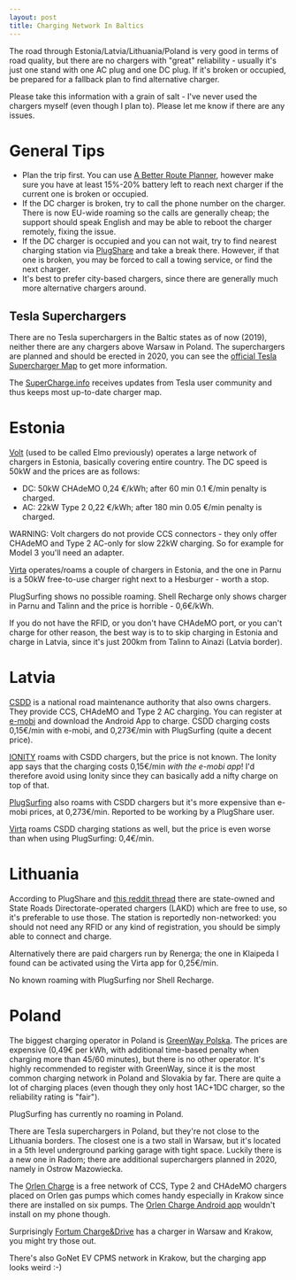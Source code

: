 ```yaml
---
layout: post
title: Charging Network In Baltics
---
```


The road through Estonia/Latvia/Lithuania/Poland is very good in terms of road quality,
but there are no chargers with "great" reliability - usually it's just one stand
with one AC plug and one DC plug. If it's broken or occupied, be prepared for a fallback
plan to find alternative charger. 

Please take this information with a grain of salt - I've never used the chargers
myself (even though I plan to). Please let me know if there are any issues.

# General Tips

* Plan the trip first. You can use [A Better Route Planner](abetterrouteplanner.com/), however
  make sure you have at least 15%-20% battery left to reach next charger if the current one
  is broken or occupied.
* If the DC charger is broken, try to call the phone number on the charger. There is
  now EU-wide roaming so the calls are generally cheap; the support should speak English
  and may be able to reboot the charger remotely, fixing the issue.
* If the DC charger is occupied and you can not wait, try to find nearest
  charging station via [PlugShare](https://www.plugshare.com/)
  and take a break there. However, if that one is broken, you may be
  forced to call a towing service, or find the next charger.
* It's best to prefer city-based chargers, since there are generally much more
  alternative chargers around.

## Tesla Superchargers

There are no Tesla superchargers in the Baltic states as of now (2019), neither there are any chargers
above Warsaw in Poland. The superchargers are planned and should be erected in 2020,
you can see the [official Tesla Supercharger Map](https://www.tesla.com/supercharger) to get more information.

The [SuperCharge.info](https://supercharge.info/map) receives updates from Tesla
user community and thus keeps most up-to-date charger map.

# Estonia

[Volt](https://enefitvolt.com/en/elektriauto-laadimine) (used to be called Elmo previously)
operates a large network of chargers
in Estonia, basically covering entire country. The DC speed is 50kW and the prices are as follows:

* DC: 50kW CHAdeMO 0,24 €/kWh; after 60 min 0.1 €/min penalty is charged.
* AC: 22kW Type 2 0,22 €/kWh; after 180 min 0.05 €/min penalty is charged.

WARNING: Volt chargers do not provide CCS connectors - they only offer
CHAdeMO and Type 2 AC-only for slow 22kW charging.
So for example for Model 3 you'll need an adapter.

[Virta](https://virta.webapp.virtaglobal.com/) operates/roams a couple of chargers in Estonia,
and the one in Parnu is a 50kW free-to-use charger right next to a Hesburger -
worth a stop.

PlugSurfing shows no possible roaming. Shell Recharge only shows charger in Parnu and
Talinn and the price is horrible - 0,6€/kWh.

If you do not have the RFID, or you don't have CHAdeMO port, or you can't charge for other reason,
the best way is to
to skip charging in Estonia and charge in Latvia, since it's just 200km from Talinn
to Ainazi (Latvia border).

# Latvia

[CSDD](https://www.csdd.lv/en/) is a national road maintenance authority that
also owns chargers. They provide CCS, CHAdeMO and Type 2 AC charging.
You can register at [e-mobi](https://portal.e-mobi.lv/lv/sakumlapa/) and download
the Android App to charge.
CSDD charging costs 0,15€/min with e-mobi, and 0,273€/min with PlugSurfing (quite a decent price).

[IONITY](https://ionity.eu) roams with CSDD chargers, but the price is not known.
The Ionity app says that the charging costs 0,15€/min *with the e-mobi
app*! I'd therefore avoid using Ionity since they can basically add a nifty charge on
top of that.

[PlugSurfing](https://www.plugsurfing.com/map) also roams with CSDD chargers but
it's more expensive than e-mobi prices, at 0,273€/min. Reported to be working
by a PlugShare user.

[Virta](https://virta.webapp.virtaglobal.com/) roams CSDD charging stations as well,
but the price is even worse than when using PlugSurfing: 0,4€/min.

# Lithuania

According to PlugShare and [this reddit thread](https://www.reddit.com/r/lithuania/comments/bqwn5f/electric_vehicle_charging/)
there are state-owned and State Roads Directorate-operated chargers (LAKD) which are free to use, so
it's preferable to use those. The station is reportedly non-networked:
you should not need any RFID or any kind of registration,
you should be simply able to connect and charge.

Alternatively there are paid chargers run by Renerga; the one in Klaipeda I found
can be activated using the Virta app for 0,25€/min.

No known roaming with PlugSurfing nor Shell Recharge.

# Poland

The biggest charging operator in Poland is [GreenWay Polska](https://greenwaypolska.pl/en/).
The prices are expensive (0,49€ per kWh, with additional time-based penalty when charging more
than 45/60 minutes), but there is no other operator. It's highly recommended
to register with GreenWay, since it is the most common charging network in Poland
and Slovakia by far.
There are quite a lot of charging
places (even though they only host 1AC+1DC charger, so the reliability rating is "fair").

PlugSurfing has currently no roaming in Poland.

There are Tesla superchargers in Poland, but they're not close to the Lithuania
borders. The closest one is a two stall in Warsaw, but it's located in a 5th level
underground parking garage with tight space. Luckily there is a new one in Radom;
there are additional superchargers planned in 2020, namely in Ostrow Mazowiecka.

The [Orlen Charge](https://orlencharge.orlen.pl/#/portal/locations) is a free network
of CCS, Type 2 and CHAdeMO chargers placed on Orlen gas pumps which comes handy
especially in Krakow since there are installed on six pumps. The
[Orlen Charge Android app](https://play.google.com/store/apps/details?id=pl.orlen.charge)
wouldn't install on my phone though.

Surprisingly [Fortum Charge&Drive](https://map.chargedrive.com/en/) has a charger
in Warsaw and Krakow, you might try those out.

There's also GoNet EV CPMS network in Krakow, but the charging app looks weird :-)
